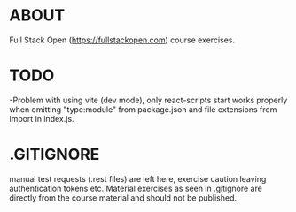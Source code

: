 # ABOUT
Full Stack Open (https://fullstackopen.com) course exercises. 


# TODO
-Problem with using vite (dev mode), only react-scripts start works properly when omitting
"type:module" from package.json and file extensions from import in index.js.
# .GITIGNORE
manual test requests (.rest files) are left here, exercise caution leaving authentication tokens etc. 
Material exercises as seen in .gitignore are directly from the course material and should not be published.